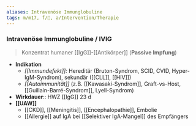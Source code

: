 ```yaml
---
aliases: Intravenöse Immunglobuline
tags: m/m17, f/💉, a/Intervention/Therapie
---
```

### Intravenöse Immunglobuline / IVIG
> Konzentrat humaner [[IgG]]-[[Antikörper]] (**Passive Impfung**)
- **Indikation**
	- *[[Immundefekt]]:* Hereditär (Bruton-Syndrom, SCID, CVID, Hyper-IgM-Syndrom), sekundär ([[CLL]], [[HIV]])
	- *[[Autoimmunität]]* (z.B. [[Kawasaki-Syndrom]], Graft-vs-Host, [[Guillain-Barré-Syndrom]], Lyell-Syndrom)
- **Wirkdauer**:: HWZ [[IgG]] 23 d
- **[[UAW]]**
	- [[CKD]], [[Meningitis]], [[Encephalopathie]], Embolie
	- [[Allergie]] auf IgA bei [[Selektiver IgA-Mangel]] des Empfängers